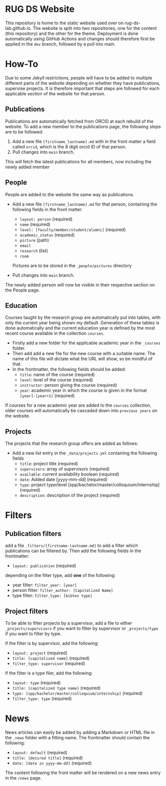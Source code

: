 # RUG DS Website
This repository is home to the static website used over on rug-ds-lab.github.io.
The website is split into two repositories, one for the content (this repository)
and the other for the theme. Deployment is done automatically using GitHub Actions
and changes should therefore first be applied in the `dev` branch, followed by
a pull into main.

# How-To
Due to some Jekyll restrictions, people will have to be added to multiple different
parts of the website depending on whether they have publications, supervise 
projects. It is therefore important that steps are followed for each applicable
section of the website for that person.

## Publications
Publications are automatically fetched from ORCID at each rebuild of the website.
To add a new member to the publications page, the following steps are to be 
followed:

1. Add a new file `[firstname_lastname].md` with in the front matter a field called `orcid`, which is the 8 digit orcid ID of that person.
2. Pull changes into `main` branch.

This will fetch the latest publications for all members, now including the 
newly added member

## People
People are added to the website the same way as publications.

- Add a new file `[firstname_lastname].md` for that person, containing the following fields in the front matter:
    - `layout: person` (required)
    - `name` (required)
    - `level: [faculty/member/student/alumni]` (required)
    - `academic_status` (required)
    - `picture` (path)
    - `email`
    - `research` (list)
    - `room`
  
  Pictures are to be stored in the `_people/pictures` directory
- Pull changes into `main` branch.

The newly added person will now be visible in their respective section on the 
People page.

## Education
Courses taught by the research group are automatically put into tables, with
only the current year being shown my default. Generation of these tables is done
automatically and the current education year is defined by the most recent course
available in the collection `courses`.

- Firstly add a new folder for the applicable academic year in the `_courses`
folder. 
- Then add add a new file for the new course with a suitable name. The name of
this file will dictate what the URL will show, so be mindful of that.
- In the frontmatter, the following fields should be added:
    - `title`: name of the course (required)
    - `level`: level of the course (required)
    - `instructor`: person giving the course (required)
    - `year`: academic year in which the course is given in the format 
    `[year]-[year+1]` (required)

If courses for a new academic year are added to the `courses` collection, older
courses will automatically be cascaded down into `previous years` on the website.

## Projects
The projects that the research group offers are added as follows:

- Add a new list entry in the `_data/projects.yml` containing the following 
fields
    - `title`: project title (required)
    - `supervisors`: array of supervisors (required)
    - `available`: current availability boolean (required)
    - `date`: Added date \[yyyy-mm-dd\] (required)
    - `type`: project type/level \[spp/bachelor/master/colloquium/internship\] 
    (required)
    - `description`: description of the project (required)

# Filters
## Publication filters
add a file `_filters/[firstname-lastname.md]` to add a filter which publications can be filtered by. Then add the following fields in the frontmatter:
- `layout: publication` (required)

depending on the filter type, add **one** of the following:
- year filter: `filter_year: [year]`
- person filter: `filter_author: [Capitalized Name]`
- type filter: `filter_type: [bibtex type]`

## Project filters
To be able to filter projects by a supervisor, add a file to either `_projects/supervisors` if you want to filter by supervisor or `_projects/type` if you want to filter by type.

If the filter is by supervisor, add the following:
- `layout: project` (required)
- `title: [capitalized name]` (required)
- `filter_type: supervisor` (required)

If the filter is a type filer, add the following:
- `layout: type` (required)
- `title: [capitalized type name]` (required)
- `type: [spp/bachelor/master/colloquium/internship]` (required)
- `filter_type: type` (required)

# News
News articles can easily be added by adding a Markdown or HTML file in the `_news` folder with a fitting name. The frontmatter should contain the following:

- `layout: default` (required)
- `title: [desired title]` (required)
- `date: [date in yyyy-mm-dd]` (required)

The content following the front matter will be rendered on a new news entry in the `/news` page.